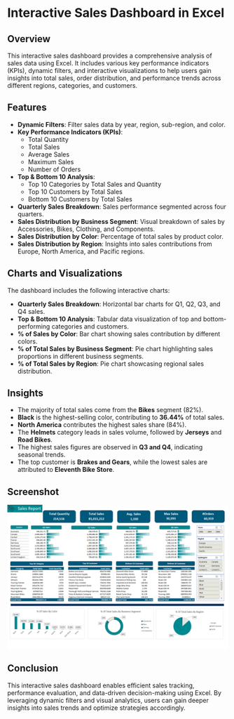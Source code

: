 # Interactive Sales Dashboard in Excel

## Overview
This interactive sales dashboard provides a comprehensive analysis of sales data using Excel. It includes various key performance indicators (KPIs), dynamic filters, and interactive visualizations to help users gain insights into total sales, order distribution, and performance trends across different regions, categories, and customers.

## Features
- **Dynamic Filters**: Filter sales data by year, region, sub-region, and color.
- **Key Performance Indicators (KPIs)**:
  - Total Quantity
  - Total Sales
  - Average Sales
  - Maximum Sales
  - Number of Orders
- **Top & Bottom 10 Analysis**:
  - Top 10 Categories by Total Sales and Quantity
  - Top 10 Customers by Total Sales
  - Bottom 10 Customers by Total Sales
- **Quarterly Sales Breakdown**: Sales performance segmented across four quarters.
- **Sales Distribution by Business Segment**: Visual breakdown of sales by Accessories, Bikes, Clothing, and Components.
- **Sales Distribution by Color**: Percentage of total sales by product color.
- **Sales Distribution by Region**: Insights into sales contributions from Europe, North America, and Pacific regions.

## Charts and Visualizations
The dashboard includes the following interactive charts:
- **Quarterly Sales Breakdown**: Horizontal bar charts for Q1, Q2, Q3, and Q4 sales.
- **Top & Bottom 10 Analysis**: Tabular data visualization of top and bottom-performing categories and customers.
- **% of Sales by Color**: Bar chart showing sales contribution by different colors.
- **% of Total Sales by Business Segment**: Pie chart highlighting sales proportions in different business segments.
- **% of Total Sales by Region**: Pie chart showcasing regional sales distribution.

## Insights
- The majority of total sales come from the **Bikes** segment (82%).
- **Black** is the highest-selling color, contributing to **36.44%** of total sales.
- **North America** contributes the highest sales share (84%).
- The **Helmets** category leads in sales volume, followed by **Jerseys** and **Road Bikes**.
- The highest sales figures are observed in **Q3 and Q4**, indicating seasonal trends.
- The top customer is **Brakes and Gears**, while the lowest sales are attributed to **Eleventh Bike Store**.

## Screenshot
![Sales Dashboard](Dashboard2.png)


## Conclusion
This interactive sales dashboard enables efficient sales tracking, performance evaluation, and data-driven decision-making using Excel. By leveraging dynamic filters and visual analytics, users can gain deeper insights into sales trends and optimize strategies accordingly.


